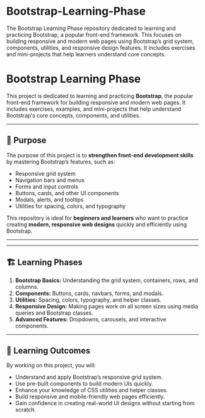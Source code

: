 # Bootstrap-Learning-Phase
The Bootstrap Learning Phase repository dedicated to learning and practicing Bootstrap, a popular front-end framework. This focuses on building responsive and modern web pages using Bootstrap’s grid system, components, utilities, and responsive design features. It includes exercises and mini-projects that help learners understand core concepts.
# Bootstrap Learning Phase

This project is dedicated to learning and practicing **Bootstrap**, the popular front-end framework for building responsive and modern web pages. It includes exercises, examples, and mini-projects that help understand Bootstrap's core concepts, components, and utilities.

---

## 🎯 Purpose
The purpose of this project is to **strengthen front-end development skills** by mastering Bootstrap’s features, such as:

- Responsive grid system  
- Navigation bars and menus  
- Forms and input controls  
- Buttons, cards, and other UI components  
- Modals, alerts, and tooltips  
- Utilities for spacing, colors, and typography  

This repository is ideal for **beginners and learners** who want to practice creating **modern, responsive web designs** quickly and efficiently using Bootstrap.

---

---

## 🏗️ Learning Phases
1. **Bootstrap Basics:** Understanding the grid system, containers, rows, and columns.  
2. **Components:** Buttons, cards, navbars, forms, and modals.  
3. **Utilities:** Spacing, colors, typography, and helper classes.  
4. **Responsive Design:** Making pages work on all screen sizes using media queries and Bootstrap classes.  
5. **Advanced Features:** Dropdowns, carousels, and interactive components.  

---

## 🌟 Learning Outcomes

By working on this project, you will:

- Understand and apply Bootstrap’s responsive grid system.
- Use pre-built components to build modern UIs quickly.
- Enhance your knowledge of CSS utilities and helper classes.
- Build responsive and mobile-friendly web pages efficiently.
- Gain confidence in creating real-world UI designs without starting from scratch.


